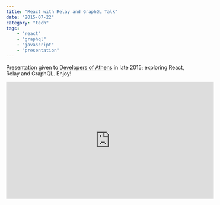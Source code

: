 ```yaml
---
title: "React with Relay and GraphQL Talk"
date: "2015-07-22"
category: "tech"
tags:
    - "react"
    - "graphql"
    - "javascript"
    - "presentation"
---
```


[Presentation](https://www.meetup.com/Developers-of-Athens/events/219666306/) given to [Developers of Athens](https://www.meetup.com/Developers-of-Athens) in late 2015; exploring React, Relay and GraphQL. Enjoy!

<iframe width="560" height="315" src="https://www.youtube.com/embed/Cfna8gwt9h8" frameborder="0" allowfullscreen></iframe>
